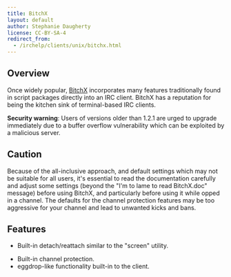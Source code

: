 ```yaml
---
title: BitchX
layout: default
author: Stephanie Daugherty
license: CC-BY-SA-4
redirect_from:
  - /irchelp/clients/unix/bitchx.html
---
```



## Overview

Once widely popular, [BitchX](http://www.bitchx.com/) incorporates many features traditionally found in script packages directly into an IRC client. BitchX has a reputation for being the kitchen sink of terminal-based IRC clients.

**Security warning**: Users of versions older than 1.2.1 are urged to upgrade immediately
due to a buffer overflow vulnerability which can be exploited by a malicious server.


## Caution

Because of the all-inclusive approach, and default settings which may not be suitable for all users, it's essential to read the documentation carefully and adjust some settings (beyond the "I'm to lame to read BitchX.doc" message) before using BitchX, and particularly before using it while opped in a channel. The defaults for the channel protection features may be too aggressive for your channel and lead to unwanted kicks and bans.


## Features
 * Built-in detach/reattach similar to the "screen" utility.
 - Built-in channel protection.
 - eggdrop-like functionality built-in to the client.
